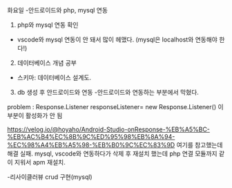화요일
-안드로이드와 php, mysql 연동
1. php와 mysql 연동 확인
- vscode와 mysql 연동이 안 돼서 많이 헤맸다. (mysql은 localhost와 연동해야 한다!)
2. 데이터베이스 개념 공부
- 스키마: 데이터베이스 설계도.
 
3. db 생성 후 안드로이드와 연동
-안드로이드와 연동하는 부분에서 막혔다. 
 
 problem : Response.Listener<String> responseListener= new Response.Listener<String>() 이 부분이 활성화가 안 됨
 
 https://velog.io/@hoyaho/Android-Studio-onResponse-%EB%A5%BC-%EB%AC%B4%EC%8B%9C%ED%95%98%EB%8A%94-%EC%98%A4%EB%A5%98-%EB%B0%9C%EC%83%9D
 여기를 참고했는데 해결 실패. 
 mysql, vscode와 연동하다가 삭제 후 재설치 했는데 php 연결 모듈까지 같이 지워서 apm 재설치.
 
-리사이클러뷰 crud 구현(mysql)


